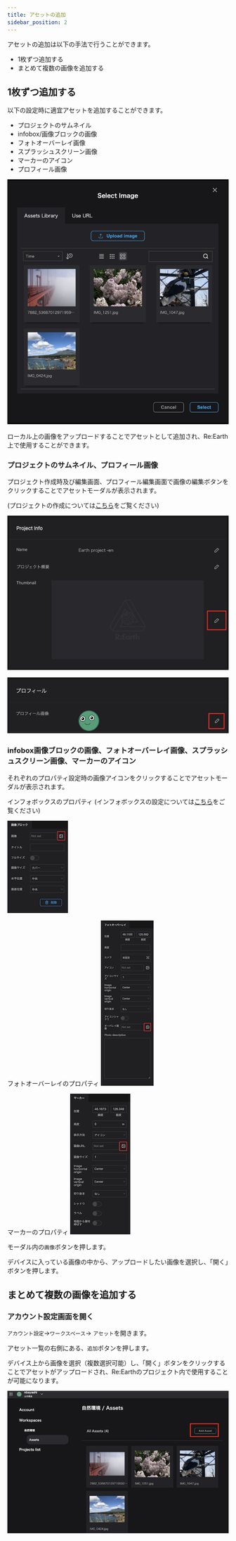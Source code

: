```yaml
---
title: アセットの追加
sidebar_position: 2
---
```


アセットの追加は以下の手法で行うことができます。

- 1枚ずつ追加する
- まとめて複数の画像を追加する

## 1枚ずつ追加する

以下の設定時に適宜アセットを追加することができます。

- プロジェクトのサムネイル
- infobox/画像ブロックの画像
- フォトオーバーレイ画像
- スプラッシュスクリーン画像
- マーカーのアイコン
- プロフィール画像

![](./img/2_001.png)

ローカル上の画像をアップロードすることでアセットとして追加され、Re:Earth上で使用することができます。

### プロジェクトのサムネイル、プロフィール画像

プロジェクト作成時及び編集画面、プロフィール編集画面で画像の編集ボタンをクリックすることでアセットモーダルが表示されます。

(プロジェクトの作成については[こちら]( /user-manual/1.0/project-and-workspace/project/create-a-new-project)をご覧ください)

![](./img/2_002.png)


![](./img/2_003.png)

### **infobox画像ブロックの画像、フォトオーバーレイ画像、スプラッシュスクリーン画像、マーカーのアイコン**

それぞれのプロパティ設定時の画像アイコンをクリックすることでアセットモーダルが表示されます。

インフォボックスのプロパティ
(インフォボックスの設定については[こちら]( /user-manual/1.0/infobox/set-up-infobox-properties)をご覧ください)

![](./img/2_004.png)

フォトオーバーレイのプロパティ
![](./img/2_005.png)

マーカーのプロパティ
![](./img/2_006.png)

モーダル内の`画像`ボタンを押します。

デバイスに入っている画像の中から、アップロードしたい画像を選択し、「開く」ボタンを押します。

## まとめて複数の画像を追加する

### アカウント設定画面を開く

`アカウント設定`→`ワークスペース`→ `アセット`を開きます。

アセット一覧の右側にある、`追加`ボタンを押します。

デバイス上から画像を選択（複数選択可能）し、「開く」ボタンをクリックすることでアセットがアップロードされ、Re:Earthのプロジェクト内で使用することが可能になります。

![](./img/2_007.png)